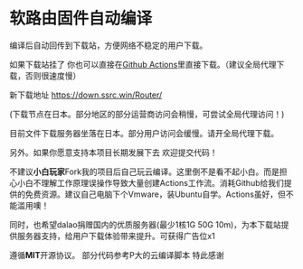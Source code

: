 # 软路由固件自动编译

编译后自动回传到下载站，方便网络不稳定的用户下载。

如果下载站挂了 你也可以直接在[Github Actions](https://github.com/1orz/My-action/actions)里直接下载。（建议全局代理下载，否则很速度慢）

新下载地址 https://down.ssrc.win/Router/

(下载节点在日本。部分地区的部分运营商访问会稍慢，可尝试全局代理访问！)

目前文件下载服务器坐落在日本。部分用户访问会缓慢。请开全局代理下载。

另外。如果你愿意支持本项目长期发展下去 欢迎提交代码！

不建议**小白玩家**Fork我的项目后自己玩云编译。这里倒不是看不起小白。而是担心小白不理解工作原理误操作导致大量创建Actions工作流。消耗Github给我们提供的免费资源。建议自己电脑下个Vmware，装Ubuntu自学。Actions虽好，但不能滥用噢！

同时，也希望dalao捐赠国内的优质服务器(最少1核1G 50G 10m)，为本下载站提供服务器支持，给用户下载体验带来提升。可获得广告位x1

遵循**MIT**开源协议。
部分代码参考P大的云编译脚本 特此感谢
